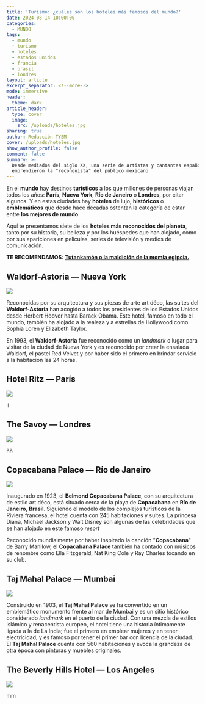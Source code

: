 ```yaml
---
title: 'Turismo: ¿cuáles son los hoteles más famosos del mundo?'
date: 2024-08-14 10:00:00
categories:
  - MUNDO
tags:
  - mundo
  - turismo
  - hoteles
  - estados unidos
  - francia
  - brasil
  - londres
layout: article
excerpt_separator: <!--more-->
mode: immersive
header:
  theme: dark
article_header:
  type: cover
  image:
    src: /uploads/hoteles.jpg
sharing: true
author: Redacción TYSM
cover: /uploads/hoteles.jpg
show_author_profile: false
comment: false
summary: >-
  Desde mediados del siglo XX, una serie de artistas y cantantes españoles
  emprendieron la "reconquista" del público mexicano
---
```

En el **mundo** hay destinos **turísticos** a los que millones de personas viajan todos los años: **París**, **Nueva York**, **Río de Janeiro** o **Londres**, por citar algunos. Y en estas ciudades hay **hoteles** de lujo, **históricos** o **emblemáticos** que desde hace décadas ostentan la categoría de estar entre **los mejores de mundo**.

Aquí te presentamos siete de los **hoteles más reconocidos del planeta**, tanto por su historia, su belleza y por los huéspedes que han alojado, como por sus apariciones en películas, series de televisión y medios de comunicación.

**TE RECOMENDAMOS:** [**Tutankamón o la maldición de la momia egipcia.**](https://blog.tonoysumariachi.com/mundo/2024/01/23/tutankam%C3%B3n-o-la-maldici%C3%B3n-de-la-momia-egipcia.html)

## Waldorf-Astoria — Nueva York

![](https://upload.wikimedia.org/wikipedia/commons/thumb/f/f0/The_Waldorf_Astoria.jpg/768px-The_Waldorf_Astoria.jpg)

Reconocidas por su arquitectura y sus piezas de arte art déco, las suites del **Waldorf-Astoria** han acogido a todos los presidentes de los Estados Unidos desde Herbert Hoover hasta Barack Obama. Este hotel, famoso en todo el mundo, también ha alojado a la realeza y a estrellas de Hollywood como Sophia Loren y Elizabeth Taylor.

En 1993, el **Waldorf-Astoria** fue reconocido como un *landmark* o lugar para visitar de la ciudad de Nueva York y es reconocido por crear la ensalada Waldorf, el pastel Red Velvet y por haber sido el primero en brindar servicio a la habitación las 24 horas.

## Hotel Ritz — París

![](https://upload.wikimedia.org/wikipedia/commons/thumb/e/ec/H%C3%B4tel_Ritz.jpg/1024px-H%C3%B4tel_Ritz.jpg)

ll

## The Savoy — Londres

![](https://upload.wikimedia.org/wikipedia/commons/thumb/e/e7/Afternoon_Tea_at_the_Savoy_-_geograph.org.uk_-_4519361.jpg/1024px-Afternoon_Tea_at_the_Savoy_-_geograph.org.uk_-_4519361.jpg)

ññ

## Copacabana Palace — Río de Janeiro

![](https://upload.wikimedia.org/wikipedia/commons/thumb/9/94/Fachada_do_Copacabana_Palace_ao_anoitecer_-_Rio_de_Janeiro_-_foto_Carlos_Alkmin.jpg/939px-Fachada_do_Copacabana_Palace_ao_anoitecer_-_Rio_de_Janeiro_-_foto_Carlos_Alkmin.jpg)

Inaugurado en 1923, el **Belmond Copacabana Palace**, con su arquitectura de estilo art déco, está situado cerca de la playa de **Copacabana** en **Río de Janeiro**, **Brasil**. Siguiendo el modelo de los complejos turísticos de la Riviera francesa, el hotel cuenta con 245 habitaciones y suites. La princesa Diana, Michael Jackson y Walt Disney son algunas de las celebridades que se han alojado en este famoso *resort*

Reconocido mundialmente por haber inspirado la canción "**Copacabana**" de Barry Manilow, el **Copacabana Palace** también ha contado con músicos de renombre como Ella Fitzgerald, Nat King Cole y Ray Charles tocando en su club.

## Taj Mahal Palace — Mumbai

![](https://upload.wikimedia.org/wikipedia/commons/thumb/2/2b/The_Taj_Mahal_Palace_Hotel.jpg/1024px-The_Taj_Mahal_Palace_Hotel.jpg)

Construido en 1903, el **Taj Mahal Palace** se ha convertido en un emblemático monumento frente al mar de Mumbai y es un sitio histórico considerado *landmark* en el puerto de la ciudad. Con una mezcla de estilos islámico y renacentista europeo, el hotel tiene una historia íntimamente ligada a la de La India; fue el primero en emplear mujeres y en tener electricidad, y es famoso por tener el primer bar con licencia de la ciudad. El **Taj Mahal Palace** cuenta con 560 habitaciones y evoca la grandeza de otra época con pinturas y muebles originales.

## The Beverly Hills Hotel — Los Angeles

![](https://upload.wikimedia.org/wikipedia/commons/3/3a/The_Beverly_Hills_Hotel_Red_Carpet_.jpg)

mm